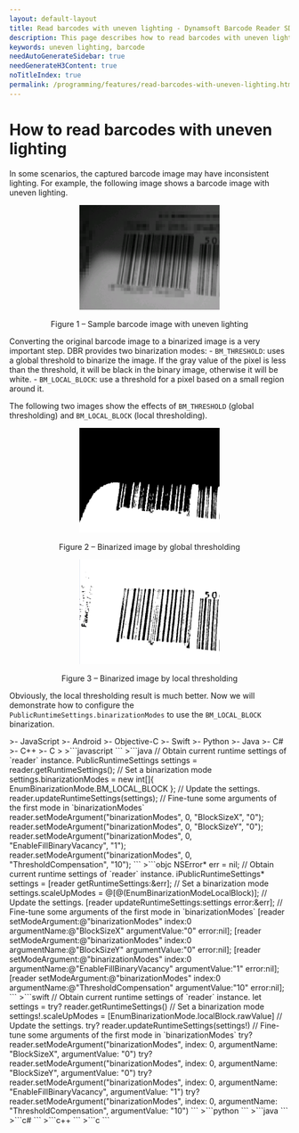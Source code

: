 ```yaml
---
layout: default-layout
title: Read barcodes with uneven lighting - Dynamsoft Barcode Reader SDK
description: This page describes how to read barcodes with uneven lighting in Dynamsoft Barcode Reader SDK.
keywords: uneven lighting, barcode
needAutoGenerateSidebar: true
needGenerateH3Content: true
noTitleIndex: true
permalink: /programming/features/read-barcodes-with-uneven-lighting.html
---
```


# How to read barcodes with uneven lighting

In some scenarios, the captured barcode image may have inconsistent lighting. For example, the following image shows a barcode image with uneven lighting.

<div align="center">
   <p><img src="assets/read-barcodes-with-uneven-lighting/uneven-illumination.png" alt="Sample barcode image with uneven lighting" width="50%" /></p>
   <p>Figure 1 – Sample barcode image with uneven lighting</p>
</div>

Converting the original barcode image to a binarized image is a very important step. DBR provides two binarization modes:
    - `BM_THRESHOLD`: uses a global threshold to binarize the image. If the gray value of the pixel is less than the threshold, it will be black in the binary image, otherwise it will be white.
    - `BM_LOCAL_BLOCK`: use a threshold for a pixel based on a small region around it.

The following two images show the effects of `BM_THRESHOLD` (global thresholding) and `BM_LOCAL_BLOCK` (local thresholding).

<div align="center">
   <p><img src="assets/read-barcodes-with-uneven-lighting/dm-threshold.png" alt="Binarized image by global thresholding" width="50%" /></p>
   <p>Figure 2 – Binarized image by global thresholding</p>
</div>

<div align="center">
   <p><img src="assets/read-barcodes-with-uneven-lighting/dm-local-block.png" alt="Binarized image by local thresholding" width="50%" /></p>
   <p>Figure 3 – Binarized image by local thresholding</p>
</div>

Obviously, the local thresholding result is much better. Now we will demonstrate how to configure the `PublicRuntimeSettings.binarizationModes` to use the `BM_LOCAL_BLOCK` binarization.

<div class="sample-code-prefix template2"></div>
   >- JavaScript
   >- Android
   >- Objective-C
   >- Swift
   >- Python
   >- Java
   >- C#
   >- C++
   >- C
   >
>```javascript
```
>```java
// Obtain current runtime settings of `reader` instance.
PublicRuntimeSettings settings = reader.getRuntimeSettings();
// Set a binarization mode
settings.binarizationModes = new int[]{ EnumBinarizationMode.BM_LOCAL_BLOCK };
// Update the settings.
reader.updateRuntimeSettings(settings);
// Fine-tune some arguments of the first mode in `binarizationModes`
reader.setModeArgument("binarizationModes", 0, "BlockSizeX", "0");
reader.setModeArgument("binarizationModes", 0, "BlockSizeY", "0");
reader.setModeArgument("binarizationModes", 0, "EnableFillBinaryVacancy", "1");
reader.setModeArgument("binarizationModes", 0, "ThresholdCompensation", "10");
```
>```objc
NSError* err = nil;
// Obtain current runtime settings of `reader` instance.
iPublicRuntimeSettings* settings = [reader getRuntimeSettings:&err];
// Set a binarization mode
settings.scaleUpModes = @[@(EnumBinarizationModeLocalBlock)];
// Update the settings.
[reader updateRuntimeSettings:settings error:&err];
// Fine-tune some arguments of the first mode in `binarizationModes`
[reader setModeArgument:@"binarizationModes" index:0 argumentName:@"BlockSizeX" argumentValue:"0" error:nil];
[reader setModeArgument:@"binarizationModes" index:0 argumentName:@"BlockSizeY" argumentValue:"0" error:nil];
[reader setModeArgument:@"binarizationModes" index:0 argumentName:@"EnableFillBinaryVacancy" argumentValue:"1" error:nil];
[reader setModeArgument:@"binarizationModes" index:0 argumentName:@"ThresholdCompensation" argumentValue:"10" error:nil];
```
>```swift
// Obtain current runtime settings of `reader` instance.
let settings = try? reader.getRuntimeSettings()
// Set a binarization mode
settings!.scaleUpModes = [EnumBinarizationMode.localBlock.rawValue]
// Update the settings.
try? reader.updateRuntimeSettings(settings!)
// Fine-tune some arguments of the first mode in `binarizationModes`
try? reader.setModeArgument("binarizationModes", index: 0, argumentName: "BlockSizeX", argumentValue: "0")
try? reader.setModeArgument("binarizationModes", index: 0, argumentName: "BlockSizeY", argumentValue: "0")
try? reader.setModeArgument("binarizationModes", index: 0, argumentName: "EnableFillBinaryVacancy", argumentValue: "1")
try? reader.setModeArgument("binarizationModes", index: 0, argumentName: "ThresholdCompensation", argumentValue: "10")
```
>```python
```
>```java
```
>```c#
```
>```c++
```
>```c
```
